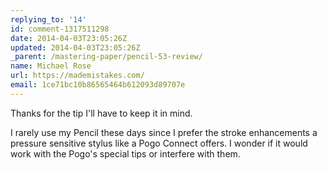```yaml
---
replying_to: '14'
id: comment-1317511298
date: 2014-04-03T23:05:26Z
updated: 2014-04-03T23:05:26Z
_parent: /mastering-paper/pencil-53-review/
name: Michael Rose
url: https://mademistakes.com/
email: 1ce71bc10b86565464b612093d89707e
---
```


Thanks for the tip I'll have to keep it in mind.

I rarely use my
Pencil these days since I prefer the stroke enhancements a pressure sensitive stylus
like a Pogo Connect offers. I wonder if it would work with the Pogo's special tips
or interfere with them.
